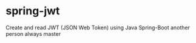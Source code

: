 # spring-jwt
Create and read JWT (JSON Web Token) using Java Spring-Boot
another person always master
